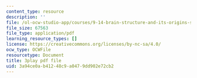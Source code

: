 ```yaml
---
content_type: resource
description: ''
file: /ol-ocw-studio-app/courses/9-14-brain-structure-and-its-origins-spring-2014/3a94ce0ab41248c9a0479dd902e72cb2_555134.pdf
file_size: 67563
file_type: application/pdf
learning_resource_types: []
license: https://creativecommons.org/licenses/by-nc-sa/4.0/
ocw_type: OCWFile
resourcetype: Document
title: 3play pdf file
uid: 3a94ce0a-b412-48c9-a047-9dd902e72cb2
---
```

